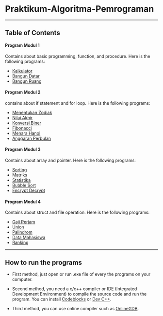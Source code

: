 # Praktikum-Algoritma-Pemrograman

---

## Table of Contents

#### Program Modul 1

Contains about basic programming, function, and procedure. Here is the following programs:

- [Kalkulator](https://github.com/KrisnaDana/Praktikum-Algoritma-Pemrograman/tree/main/Program%20Modul%201/1_Kalkulator)
- [Bangun Datar](https://github.com/KrisnaDana/Praktikum-Algoritma-Pemrograman/tree/main/Program%20Modul%201/2_Bangun%20Datar)
- [Bangun Ruang](https://github.com/KrisnaDana/Praktikum-Algoritma-Pemrograman/tree/main/Program%20Modul%201/3_Bangun%20Ruang)

#### Program Modul 2

contains about if statement and for loop. Here is the following programs:

- [Menentukan Zodiak](https://github.com/KrisnaDana/Praktikum-Algoritma-Pemrograman/tree/main/Program%20Modul%202/1_Menentukan%20Zodiak)
- [Nilai Akhir](https://github.com/KrisnaDana/Praktikum-Algoritma-Pemrograman/tree/main/Program%20Modul%202/2_Nilai%20Akhir)
- [Konversi Biner](https://github.com/KrisnaDana/Praktikum-Algoritma-Pemrograman/tree/main/Program%20Modul%202/3_Konversi%20Biner)
- [Fibonacci](https://github.com/KrisnaDana/Praktikum-Algoritma-Pemrograman/tree/main/Program%20Modul%202/4_Fibonacci)
- [Menara Hanoi](https://github.com/KrisnaDana/Praktikum-Algoritma-Pemrograman/tree/main/Program%20Modul%202/5_Menara%20Hanoi)
- [Anggaran Perbulan](https://github.com/KrisnaDana/Praktikum-Algoritma-Pemrograman/tree/main/Program%20Modul%202/6_Anggaran%20Perbulan)

#### Program Modul 3

Contains about array and pointer. Here is the following programs:

- [Sorting](https://github.com/KrisnaDana/Praktikum-Algoritma-Pemrograman/tree/main/Program%20Modul%203/1_Sorting)
- [Matriks](https://github.com/KrisnaDana/Praktikum-Algoritma-Pemrograman/tree/main/Program%20Modul%203/2_Matriks)
- [Statistika](https://github.com/KrisnaDana/Praktikum-Algoritma-Pemrograman/tree/main/Program%20Modul%203/3_Statistika)
- [Bubble Sort](https://github.com/KrisnaDana/Praktikum-Algoritma-Pemrograman/tree/main/Program%20Modul%203/4_Bubble%20Sort)
- [Encrypt Decrypt](https://github.com/KrisnaDana/Praktikum-Algoritma-Pemrograman/tree/main/Program%20Modul%203/5_Encript%20Decript)

#### Program Modul 4

Contains about struct and file operation. Here is the following programs:

- [Gaji Perjam](https://github.com/KrisnaDana/Praktikum-Algoritma-Pemrograman/tree/main/Program%20Modul%204/1_Gaji%20Perjam)
- [Union](https://github.com/KrisnaDana/Praktikum-Algoritma-Pemrograman/tree/main/Program%20Modul%204/2_Union)
- [Palindrom](https://github.com/KrisnaDana/Praktikum-Algoritma-Pemrograman/tree/main/Program%20Modul%204/3_Palindrom)
- [Data Mahasiswa](https://github.com/KrisnaDana/Praktikum-Algoritma-Pemrograman/tree/main/Program%20Modul%204/4_Data%20Mahasiswa)
- [Ranking](https://github.com/KrisnaDana/Praktikum-Algoritma-Pemrograman/tree/main/Program%20Modul%204/5_Ranking)

---

## How to run the programs

- First method, just open or run .exe file of every the programs on your computer.

- Second method, you need a c/c++ compiler or IDE (Integrated Development Environment) to compile the source code and run the program. You can install [Codeblocks](http://www.codeblocks.org/downloads/binaries/) or [Dev C++](https://www.bloodshed.net/).

- Third method, you can use online compiler such as [OnlineGDB](https://www.onlinegdb.com/).
